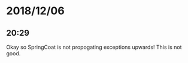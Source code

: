 # 2018/12/06

## 20:29

Okay so SpringCoat is not propogating exceptions upwards! This is not good.
